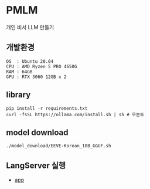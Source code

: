 # PMLM
개인 비서 LLM 만들기

## 개발환경
```
OS  : Ubuntu 20.04
CPU : AMD Ryzen 5 PRO 4650G
RAM : 64GB
GPU : RTX 3060 12GB x 2
```

## library
```
pip install -r requirements.txt
curl -fsSL https://ollama.com/install.sh | sh # 우분투
```

## model download
```
./model_download/EEVE-Korean_10B_GGUF.sh
```

## LangServer 실행 
- [app](app)